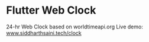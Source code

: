 # Flutter Web Clock

24-hr Web Clock based on worldtimeapi.org
Live demo: www.siddharthsaini.tech/clock
